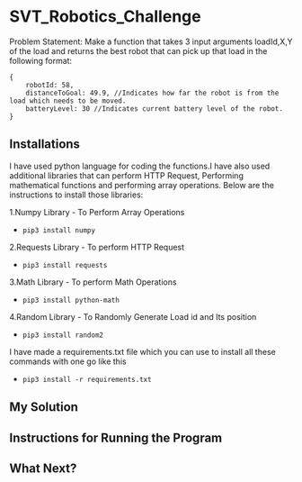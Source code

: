 # SVT_Robotics_Challenge

Problem Statement: Make a function that takes 3 input arguments loadId,X,Y of the load and returns the best robot that can pick up that load in the following format:
```
{
    robotId: 58,
    distanceToGoal: 49.9, //Indicates how far the robot is from the load which needs to be moved.
    batteryLevel: 30 //Indicates current battery level of the robot.
}
```
## Installations
I have used python language for coding the functions.I have also used additional libraries that can perform HTTP Request, Performing mathematical functions and performing array operations. Below are the instructions to install those libraries:

1.Numpy Library - To Perform Array Operations
- ```pip3 install numpy```

2.Requests Library - To perform HTTP Request
- ```pip3 install requests```

3.Math Library - To perform Math Operations
- ```pip3 install python-math```

4.Random Library - To Randomly Generate Load id and Its position
- ```pip3 install random2```

I have made a requirements.txt file which you can use to install all these commands with one go like this
- ```pip3 install -r requirements.txt```

## My Solution

## Instructions for Running the Program

## What Next?


